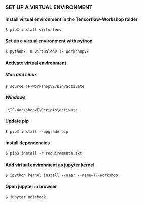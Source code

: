 ### SET UP A VIRTUAL ENVIRONMENT ###

#### Install virtual environment in the Tensorflow-Workshop folder
```$ pip3 install virtualenv``` 

#### Set up a virtual environment with python 
```$ python3 -m virtualenv TF-WorkshopVE```


#### Activate virtual environment
##### Mac and Linux
```$ source TF-WorkshopVE/bin/activate```

##### Windows
```.\TF-WorkshopVE\Scripts\activate```

#### Update pip
```$ pip3 install --upgrade pip```

#### Install dependencies
```$ pip3 install -r requirements.txt```

#### Add virtual environment as jupyter kernel
```$ ipython kernel install --user --name=TF-Workshop```

#### Open jupyter in browser
```$ jupyter notebook```
